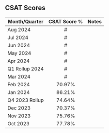 ## CSAT Scores


| Month/Quarter | CSAT Score % | Notes |
| --- |:---:|:---:|
| Aug 2024 | # |
| Jul 2024 | # |
| Jun 2024 | # |
| May 2024 | # |
| Apr 2024 | # |
| Q1 Rollup 2024 | # |
| Mar 2024 | # |
| Feb 2024 | 70.97% |
| Jan 2024 | 86.21% |
|Q4 2023 Rollup | 74.64% |
| Dec 2023 | 70.37% |
| Nov 2023 | 75.76% |
| Oct 2023 | 77.78% |
